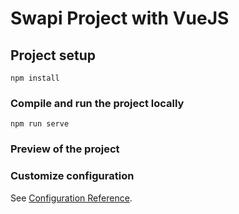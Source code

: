 # Swapi Project with VueJS

## Project setup
```
npm install
```

### Compile and run the project locally
```
npm run serve
```

### Preview of the project


### Customize configuration
See [Configuration Reference](https://cli.vuejs.org/config/).
